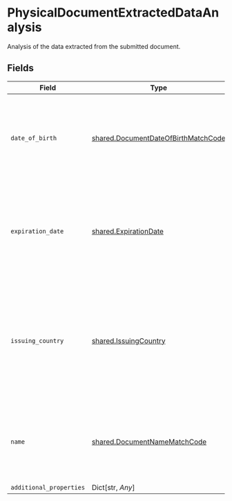 # PhysicalDocumentExtractedDataAnalysis

Analysis of the data extracted from the submitted document.


## Fields

| Field                                                                                                                                                                                                                                                                                             | Type                                                                                                                                                                                                                                                                                              | Required                                                                                                                                                                                                                                                                                          | Description                                                                                                                                                                                                                                                                                       | Example                                                                                                                                                                                                                                                                                           |
| ------------------------------------------------------------------------------------------------------------------------------------------------------------------------------------------------------------------------------------------------------------------------------------------------- | ------------------------------------------------------------------------------------------------------------------------------------------------------------------------------------------------------------------------------------------------------------------------------------------------- | ------------------------------------------------------------------------------------------------------------------------------------------------------------------------------------------------------------------------------------------------------------------------------------------------- | ------------------------------------------------------------------------------------------------------------------------------------------------------------------------------------------------------------------------------------------------------------------------------------------------- | ------------------------------------------------------------------------------------------------------------------------------------------------------------------------------------------------------------------------------------------------------------------------------------------------- |
| `date_of_birth`                                                                                                                                                                                                                                                                                   | [shared.DocumentDateOfBirthMatchCode](../../models/shared/documentdateofbirthmatchcode.md)                                                                                                                                                                                                        | :heavy_check_mark:                                                                                                                                                                                                                                                                                | A match summary describing the cross comparison between the subject's date of birth, extracted from the document image, and the date of birth they separately provided to the identity verification attempt.                                                                                      | match                                                                                                                                                                                                                                                                                             |
| `expiration_date`                                                                                                                                                                                                                                                                                 | [shared.ExpirationDate](../../models/shared/expirationdate.md)                                                                                                                                                                                                                                    | :heavy_check_mark:                                                                                                                                                                                                                                                                                | A description of whether the associated document was expired when the verification was performed.<br/><br/>Note: In the case where an expiration date is not present on the document or failed to be extracted, this value will be `no_data`.                                                     | not_expired                                                                                                                                                                                                                                                                                       |
| `issuing_country`                                                                                                                                                                                                                                                                                 | [shared.IssuingCountry](../../models/shared/issuingcountry.md)                                                                                                                                                                                                                                    | :heavy_check_mark:                                                                                                                                                                                                                                                                                | A binary match indicator specifying whether the country that issued the provided document matches the country that the user separately provided to Plaid.<br/><br/>Note: You can configure whether a `no_match` on `issuing_country` fails the `documentary_verification` by editing your Plaid Template. |                                                                                                                                                                                                                                                                                                   |
| `name`                                                                                                                                                                                                                                                                                            | [shared.DocumentNameMatchCode](../../models/shared/documentnamematchcode.md)                                                                                                                                                                                                                      | :heavy_check_mark:                                                                                                                                                                                                                                                                                | A match summary describing the cross comparison between the subject's name, extracted from the document image, and the name they separately provided to identity verification attempt.                                                                                                            | match                                                                                                                                                                                                                                                                                             |
| `additional_properties`                                                                                                                                                                                                                                                                           | Dict[str, *Any*]                                                                                                                                                                                                                                                                                  | :heavy_minus_sign:                                                                                                                                                                                                                                                                                | N/A                                                                                                                                                                                                                                                                                               |                                                                                                                                                                                                                                                                                                   |